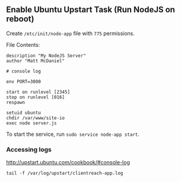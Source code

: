 ## Enable Ubuntu Upstart Task (Run NodeJS on reboot)

Create `/etc/init/node-app` file with `775` permissions.

File Contents:
```
description "My NodeJS Server"
author "Matt McDaniel"

# console log

env PORT=3000

start on runlevel [2345]
stop on runlevel [016]
respawn

setuid ubuntu
chdir /var/www/site-io
exec node server.js
```

To start the service, run `sudo service node-app start`.

### Accessing logs

http://upstart.ubuntu.com/cookbook/#console-log

```
tail -f /var/log/upstart/clientreach-app.log 
```
